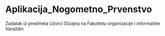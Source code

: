# Aplikacija_Nogometno_Prvenstvo
Zadatak iz predmeta Uzorci Dizajna na Fakultetu organizacije i informatike Varaždin
